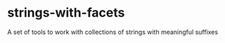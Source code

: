 strings-with-facets
===================

A set of tools to work with collections of strings with meaningful suffixes
